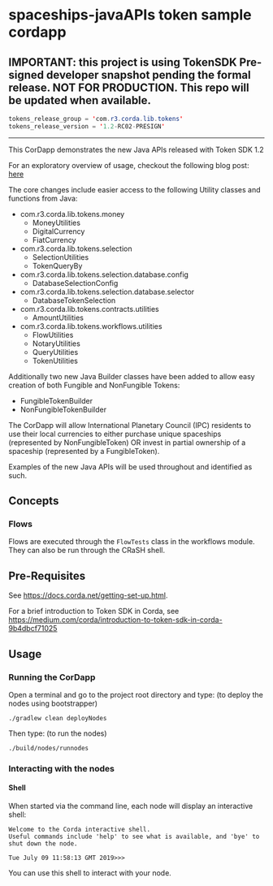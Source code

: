 # spaceships-javaAPIs token sample cordapp

## IMPORTANT: this project is using TokenSDK Pre-signed developer snapshot pending the formal release. NOT FOR PRODUCTION. This repo will be updated when available.

```java
tokens_release_group = 'com.r3.corda.lib.tokens'
tokens_release_version = '1.2-RC02-PRESIGN'
```

---
This CorDapp demonstrates the new Java APIs released with Token SDK 1.2

For an exploratory overview of usage, checkout the following blog post: [here](https://medium.com/corda/corda-tokens-made-easy-with-new-java-apis-83095693d72)

The core changes include easier access to the following Utility classes and functions from Java:
- com.r3.corda.lib.tokens.money
  - MoneyUtilities
  - DigitalCurrency
  - FiatCurrency 
- com.r3.corda.lib.tokens.selection
  - SelectionUtilities
  - TokenQueryBy
- com.r3.corda.lib.tokens.selection.database.config
  - DatabaseSelectionConfig
- com.r3.corda.lib.tokens.selection.database.selector
  - DatabaseTokenSelection
- com.r3.corda.lib.tokens.contracts.utilities
  - AmountUtilities
- com.r3.corda.lib.tokens.workflows.utilities
  - FlowUtilities
  - NotaryUtilities
  - QueryUtilities
  - TokenUtilities
  
Additionally two new Java Builder classes have been added to allow easy creation of both Fungible and NonFungible Tokens:
- FungibleTokenBuilder
- NonFungibleTokenBuilder

The CorDapp will allow International Planetary Council (IPC) residents to use their local currencies to either purchase unique spaceships (represented by NonFungibleToken) OR invest in partial ownership of a spaceship (represented by a FungibleToken). 

Examples of the new Java APIs will be used throughout and identified as such.



## Concepts


### Flows

Flows are executed through the `FlowTests` class in the workflows module. They can also be run through the CRaSH shell.


## Pre-Requisites

See https://docs.corda.net/getting-set-up.html.

For a brief introduction to Token SDK in Corda, see https://medium.com/corda/introduction-to-token-sdk-in-corda-9b4dbcf71025

## Usage

### Running the CorDapp

Open a terminal and go to the project root directory and type: (to deploy the nodes using bootstrapper)
```
./gradlew clean deployNodes
```
Then type: (to run the nodes)
```
./build/nodes/runnodes
```

### Interacting with the nodes

#### Shell

When started via the command line, each node will display an interactive shell:

    Welcome to the Corda interactive shell.
    Useful commands include 'help' to see what is available, and 'bye' to shut down the node.

    Tue July 09 11:58:13 GMT 2019>>>

You can use this shell to interact with your node.

